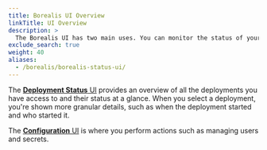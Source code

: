 ```yaml
---
title: Borealis UI Overview
linkTitle: UI Overview
description: >
  The Borealis UI has two main uses. You can monitor the status of your deployments and perform administrative tasks such as user and secrets management.
exclude_search: true
weight: 40
aliases:
  - /borealis/borealis-status-ui/
---
```


The [**Deployment Status** UI](#deployment-status-ui) provides an overview of all the deployments you have access to and their status at a glance. When you select a deployment, you're shown more granular details, such as when the deployment started and who started it.

The [**Configuration** UI](#configuration-ui) is where you perform actions such as managing users and secrets.
